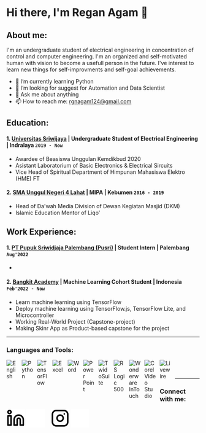 # Hi there, I'm Regan Agam 👋
## About me:
I'm an undergraduate student of electrical engineering in concentration of control and computer engineering. I'm an organized and self-motivated human with vision to become a usefull person in the future. I've interest to learn new things for self-improvments and self-goal achievements.

- 🌱 I’m currently learning Python
- 🤔 I’m looking for suggest for Automation and Data Scientist
- 💬 Ask me about anything
- 📫 How to reach me: rgnagam124@gmail.com

## Education:

#### 1. [Universitas Sriwijaya](https://unsri.ac.id) | Undergraduate Student of Electrical Engineering | Indralaya `2019 - Now`
   - Awardee of Beasiswa Unggulan Kemdikbud 2020
   - Asistant Laboratorium of Basic Electronics & Electrical Sircuits
   - Vice Head of Spiritual Department of Himpunan Mahasiswa Elektro (HME) FT
#### 2. [SMA Unggul Negeri 4 Lahat](https://sman4lahat.sch.id) | MIPA | Kebumen `2016 - 2019`
   - Head of Da'wah Media Division of Dewan Kegiatan Masjid (DKM)
   - Islamic Education Mentor of Liqo'

## Work Experience:
#### 1. [PT Pupuk Sriwidjaja Palembang (Pusri)](https://www.pusri.co.id) | Student Intern | Palembang `Aug'2022`
   - 
#### 2. [Bangkit Academy](https://grow.google) | Machine Learning Cohort Student | Indonesia `Feb'2022 - Now`
   - Learn machine learning using TensorFlow
   - Deploy machine learning using TensorFlow.js, TensorFlow Lite, and Microcontroller
   - Working Real-World Project (Capstone-project)
   - Making Skinr App as Product-based capstone for the project
---

### Languages and Tools:

[<img align="left" alt="English" width="30px" src="https://cdn.imgbin.com/2/12/12/imgbin-logo-primera-air-organization-business-english-language-british-flag-zSPA9W4mDSMqHmnRnzhgdxHLs.jpg" style="padding-right:10px;" />][webdev]
[<img align="left" alt="Python" width="30px" src="https://upload.wikimedia.org/wikipedia/commons/thumb/c/c3/Python-logo-notext.svg/110px-Python-logo-notext.svg.png?20100317150552" style="padding-right:10px;" />][webdev]
[<img align="left" alt="TensorFlow" width="30px" src="https://upload.wikimedia.org/wikipedia/commons/thumb/2/2d/Tensorflow_logo.svg/1200px-Tensorflow_logo.svg.png" style="padding-right:10px;" />][webdev]
[<img align="left" alt="Excel" width="30px" src="https://is2-ssl.mzstatic.com/image/thumb/Purple126/v4/a8/fd/5a/a8fd5a84-c6f1-355f-3b9f-6e86598efaa3/XCEL.png/1200x630bb.png" style="padding-right:10px;" />][webdev]
[<img align="left" alt="Word" width="30px" src="https://play-lh.googleusercontent.com/9kABykeGovHPy-dN19lRxxnCp8IZK3Pkl8qLFNxrEe-hhKVZeiyhTBEIRUt6t-vhxQ=s180-rw" style="padding-right:10px;" />][webdev]
[<img align="left" alt="Power Point" width="30px" src="https://play-lh.googleusercontent.com/6pTX4OILXTxazqad66oiVfG4x2KpYn4kIPgdzOe173tT0oHr2ThwpBhMyzzzxWq_r6M=s180-rw" style="padding-right:10px;" />][webdev]
[<img align="left" alt="TwidoSuite" width="30px" src="https://img.informer.com/icons/png/128/3398/3398456.png" style="padding-right:10px;" />][webdev]
[<img align="left" alt="RS Logic 500" width="30px" src="https://upload.wikimedia.org/wikipedia/commons/thumb/6/63/RSLogix.svg/1200px-RSLogix.svg.png" style="padding-right:10px;" />][webdev]
[<img align="left" alt="Wonderware InTouch" width="30px" src="https://encrypted-tbn0.gstatic.com/images?q=tbn:ANd9GcRg2D4joeggeJH1U1juZv0G3J4ZvX_jm__KuSTyr7KQt1S_Qw5SGujRjhWh2Rejgmx8HrI&usqp=CAU" style="padding-right:10px;" />][webdev]
[<img align="left" alt="Corel Video Studio" width="30px" src="https://1.bp.blogspot.com/-p7InWGwKj50/XX0ihFKsP-I/AAAAAAAA3ZY/_McFcYYavuQrvxeaR_TD22H8L8ruN8QzwCLcBGAsYHQ/s1600/Corel%2BVideoStudio%2BPro%2Blogo.png" style="padding-right:10px;" />][webdev]
[<img align="left" alt="Livewire" width="30px" src="https://alternativesp.com/wp-content/uploads/2021/03/Livewire-600x600.png" style="padding-right:10px;" />][webdev]

<br />
<br />

---
### Connect with me:

[![website](./img/linkedin-light.svg)](www.linkedin.com/in/reganagam#gh-light-mode-only)
[![website](./img/linkedin-dark.svg)](www.linkedin.com/in/reganagam#gh-dark-mode-only)
&nbsp;&nbsp;
[![website](./img/instagram-light.svg)](https://instagram.com/rgnagam#gh-light-mode-only)
[![website](./img/instagram-dark.svg)](https://instagram.com/rgnagam#gh-dark-mode-only)



[webdev]: https://github.com/regan124
